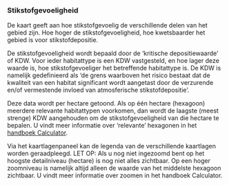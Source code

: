 ### Stikstofgevoeligheid

De kaart geeft aan hoe stikstofgevoelig de verschillende delen van het gebied zijn. Hoe hoger de stikstofgevoeligheid, hoe kwetsbaarder het gebied is voor stikstofdepositie.

De stikstofgevoeligheid wordt bepaald door de ‘kritische depositiewaarde’ of KDW. Voor ieder habitattype is een KDW vastgesteld, en hoe lager deze waarde is, hoe stikstofgevoeliger het betreffende habitattype is. De KDW is namelijk gedefinieerd als ‘de grens waarboven het risico bestaat dat de kwaliteit van een habitat significant wordt aangetast door de verzurende en/of vermestende invloed van atmosferische stikstofdepositie’.

Deze data wordt per hectare getoond. Als op één hectare (hexagoon) meerdere relevante habitattypen voorkomen, dan wordt de laagste (meest strenge) KDW aangehouden om de stikstofgevoeligheid van die hectare te bepalen. U vindt meer informatie over ‘relevante’ hexagonen in het [handboek Calculator](https://www.aeriusproducten.nl/documenten).

Via het kaartlagenpaneel kan de legenda van de verschillende kaartlagen worden geraadpleegd. LET OP: Als u nog niet ingezoomd bent op het hoogste detailniveau (hectare) is nog niet alles zichtbaar. Op een hoger zoomniveau is namelijk altijd alleen de waarde van het middelste hexagoon zichtbaar. U vindt meer informatie over zoomen in het handboek Calculator.
